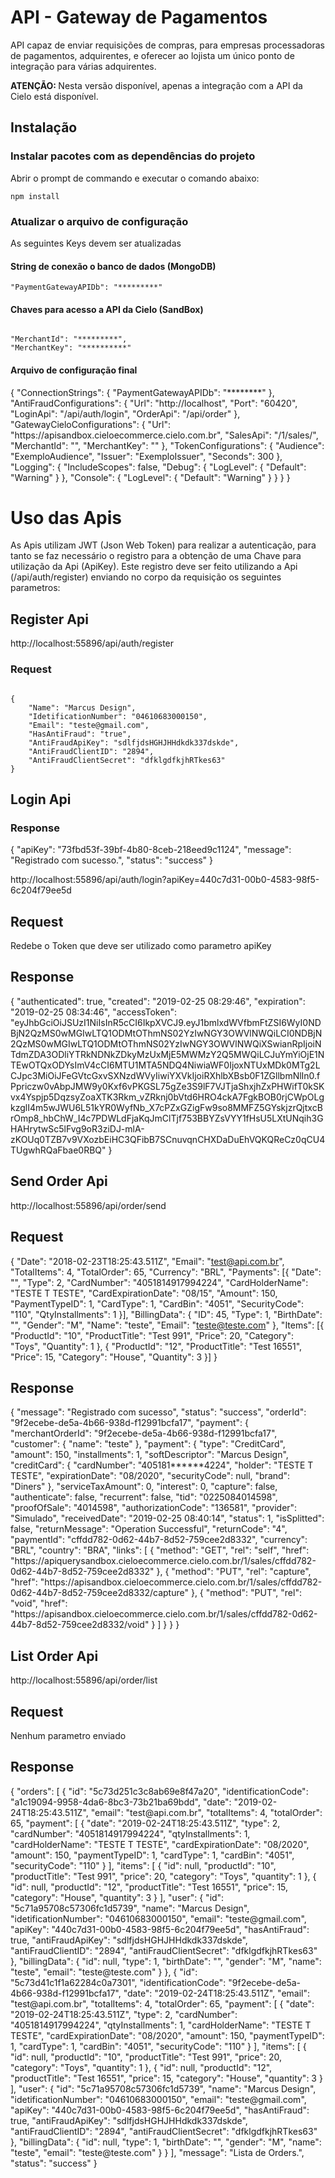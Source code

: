 <h1>API - Gateway de Pagamentos</h1>

<p>API capaz de enviar requisições de compras, para empresas processadoras de pagamentos, adquirentes, e oferecer ao lojista um único ponto de integração para várias adquirentes.</p>

<p><strong>ATENÇÃO: </strong> Nesta versão disponível, apenas a integração com a API da Cielo está disponível.</p>

<h2>Instalação</h2>

<h3>Instalar pacotes com as dependências do projeto</h3>

<p>Abrir o prompt de commando e executar o comando abaixo:</p>

<code>npm install</code>

<h3>Atualizar o arquivo de configuração</h3>

<p>As seguintes Keys devem ser atualizadas</p>

<h4>String de conexão o banco de dados (MongoDB)</h4>
<code>"PaymentGatewayAPIDb": "*********"</code>

<h4>Chaves para acesso a API da Cielo (SandBox)</h4>
<code>
"MerchantId": "*********",
"MerchantKey": "**********"
</code>

<h4>Arquivo de configuração final</h4>
{
    "ConnectionStrings": {
        "PaymentGatewayAPIDb": "********"
    },
    "AntiFraudConfigurations": {
        "Url": "http://localhost",
        "Port": "60420",
        "LoginApi": "/api/auth/login",
        "OrderApi": "/api/order"
    },
    "GatewayCieloConfigurations": {
        "Url": "https://apisandbox.cieloecommerce.cielo.com.br",
        "SalesApi": "/1/sales/",
        "MerchantId": "",
        "MerchantKey": ""
    },
    "TokenConfigurations": {
        "Audience": "ExemploAudience",
        "Issuer": "ExemploIssuer",
        "Seconds": 300
    },
    "Logging": {
        "IncludeScopes": false,
        "Debug": {
            "LogLevel": {
                "Default": "Warning"
            }
        },
        "Console": {
            "LogLevel": {
                "Default": "Warning"
            }
        }
    }
}
<h1>Uso das Apis</h1>

<p>As Apis utilizam JWT (Json Web Token) para realizar a autenticação, para tanto se faz necessário o registro para a obtenção de uma Chave para utilização da Api (ApiKey). Este registro deve ser feito utilizando a Api (/api/auth/register) enviando no corpo da requisição os seguintes parametros:</p>

<h2>Register Api</h2>

http://localhost:55896/api/auth/register

<h3>Request</h3>
<code>
{
	"Name": "Marcus Design",
	"IdetificationNumber": "04610683000150",
	"Email": "teste@gmail.com",
	"HasAntiFraud": "true",
	"AntiFraudApiKey": "sdlfjdsHGHJHHdkdk337dskde",
	"AntiFraudClientID": "2894",
	"AntiFraudClientSecret": "dfklgdfkjhRTkes63"
}
</code>

<h2>Login Api</h2>

<h3>Response</h3>
{
    "apiKey": "73fbd53f-39bf-4b80-8ceb-218eed9c1124",
    "message": "Registrado com sucesso.",
    "status": "success"
}

http://localhost:55896/api/auth/login?apiKey=440c7d31-00b0-4583-98f5-6c204f79ee5d
<h2>Request</h2>
Redebe o Token que deve ser utilizado como parametro
apiKey

<h2>Response</h2>
{
    "authenticated": true,
    "created": "2019-02-25 08:29:46",
    "expiration": "2019-02-25 08:34:46",
    "accessToken": "eyJhbGciOiJSUzI1NiIsInR5cCI6IkpXVCJ9.eyJ1bmlxdWVfbmFtZSI6WyI0NDBjN2QzMS0wMGIwLTQ1ODMtOThmNS02YzIwNGY3OWVlNWQiLCI0NDBjN2QzMS0wMGIwLTQ1ODMtOThmNS02YzIwNGY3OWVlNWQiXSwianRpIjoiNTdmZDA3ODliYTRkNDNkZDkyMzUxMjE5MWMzY2Q5MWQiLCJuYmYiOjE1NTEwOTQxODYsImV4cCI6MTU1MTA5NDQ4NiwiaWF0IjoxNTUxMDk0MTg2LCJpc3MiOiJFeGVtcGxvSXNzdWVyIiwiYXVkIjoiRXhlbXBsb0F1ZGllbmNlIn0.fPpriczw0vAbpJMW9y0Kxf6vPKGSL75gZe3S9lF7VJTjaShxjhZxPHWifT0kSKvx4Yspjp5DqzsyZoaXTK3Rkm_vZRknj0bVtd6HRO4ckA7FgkBOB0rjCWpOLgkzglI4m5wJWU6L51kYR0WyfNb_X7cPZxGZigFw9so8MMFZ5GYskjzrQjtxcBrOmp8_hbChW_I4c7PDWLdFjaKqJmClTjf753BBYZsVYY1fHsU5LXtUNqih3GHAHrytwSc5lFvg9oR3ziDJ-mlA-zKOUq0TZB7v9VXozbEiHC3QFibB7SCnuvqnCHXDaDuEhVQKQReCz0qCU4TUgwhRQaFbae0RBQ"
}

<h2>Send Order Api</h2>

http://localhost:55896/api/order/send
<h2>Request</h2>

{
	"Date": "2018-02-23T18:25:43.511Z",
	"Email": "test@api.com.br",
	"TotalItems": 4,
	"TotalOrder": 65,
	"Currency": "BRL",
	"Payments": [{
 			"Date": "",
 			"Type": 2,
 			"CardNumber": "4051814917994224",
 			"CardHolderName": "TESTE T TESTE",
 			"CardExpirationDate": "08/15",
 			"Amount": 150,
 			"PaymentTypeID": 1,
 			"CardType": 1,
 			"CardBin": "4051",
 			"SecurityCode": "110",
 			"QtyInstallments": 1
 		}],
 	"BillingData": {
		"ID": 45,
		"Type": 1,
		"BirthDate": "",
		"Gender": "M",
		"Name": "teste",
		"Email": "teste@teste.com"
	},
	"Items": [{
		"ProductId": "10",
		"ProductTitle": "Test 991",
		"Price": 20,
		"Category": "Toys",
		"Quantity": 1
	},
	{
		"ProductId": "12",
		"ProductTitle": "Test 16551",
		"Price": 15,
		"Category": "House",
		"Quantity": 3
	}]
}

<h2>Response</h2>
{
    "message": "Registrado com sucesso",
    "status": "success",
    "orderId": "9f2ecebe-de5a-4b66-938d-f12991bcfa17",
    "payment": {
        "merchantOrderId": "9f2ecebe-de5a-4b66-938d-f12991bcfa17",
        "customer": {
            "name": "teste"
        },
        "payment": {
            "type": "CreditCard",
            "amount": 150,
            "installments": 1,
            "softDescriptor": "Marcus Design",
            "creditCard": {
                "cardNumber": "405181******4224",
                "holder": "TESTE T TESTE",
                "expirationDate": "08/2020",
                "securityCode": null,
                "brand": "Diners"
            },
            "serviceTaxAmount": 0,
            "interest": 0,
            "capture": false,
            "authenticate": false,
            "recurrent": false,
            "tid": "0225084014598",
            "proofOfSale": "4014598",
            "authorizationCode": "136581",
            "provider": "Simulado",
            "receivedDate": "2019-02-25 08:40:14",
            "status": 1,
            "isSplitted": false,
            "returnMessage": "Operation Successful",
            "returnCode": "4",
            "paymentId": "cffdd782-0d62-44b7-8d52-759cee2d8332",
            "currency": "BRL",
            "country": "BRA",
            "links": [
                {
                    "method": "GET",
                    "rel": "self",
                    "href": "https://apiquerysandbox.cieloecommerce.cielo.com.br/1/sales/cffdd782-0d62-44b7-8d52-759cee2d8332"
                },
                {
                    "method": "PUT",
                    "rel": "capture",
                    "href": "https://apisandbox.cieloecommerce.cielo.com.br/1/sales/cffdd782-0d62-44b7-8d52-759cee2d8332/capture"
                },
                {
                    "method": "PUT",
                    "rel": "void",
                    "href": "https://apisandbox.cieloecommerce.cielo.com.br/1/sales/cffdd782-0d62-44b7-8d52-759cee2d8332/void"
                }
            ]
        }
    }
}

<h2>List Order Api</h2>

http://localhost:55896/api/order/list
<h2>Request</h2>
Nenhum parametro enviado 

<h2>Response</h2>
{
    "orders": [          
        {
            "id": "5c73d251c3c8ab69e8f47a20",
            "identificationCode": "a1c19094-9958-4da6-8bc3-73b21ba69bdd",
            "date": "2019-02-24T18:25:43.511Z",
            "email": "test@api.com.br",
            "totalItems": 4,
            "totalOrder": 65,
            "payment": [
                {
                    "date": "2019-02-24T18:25:43.511Z",
                    "type": 2,
                    "cardNumber": "4051814917994224",
                    "qtyInstallments": 1,
                    "cardHolderName": "TESTE T TESTE",
                    "cardExpirationDate": "08/2020",
                    "amount": 150,
                    "paymentTypeID": 1,
                    "cardType": 1,
                    "cardBin": "4051",
                    "securityCode": "110"
                }
            ],
            "items": [
                {
                    "id": null,
                    "productId": "10",
                    "productTitle": "Test 991",
                    "price": 20,
                    "category": "Toys",
                    "quantity": 1
                },
                {
                    "id": null,
                    "productId": "12",
                    "productTitle": "Test 16551",
                    "price": 15,
                    "category": "House",
                    "quantity": 3
                }
            ],
            "user": {
                "id": "5c71a95708c57306fc1d5739",
                "name": "Marcus Design",
                "idetificationNumber": "04610683000150",
                "email": "teste@gmail.com",
                "apiKey": "440c7d31-00b0-4583-98f5-6c204f79ee5d",
                "hasAntiFraud": true,
                "antiFraudApiKey": "sdlfjdsHGHJHHdkdk337dskde",
                "antiFraudClientID": "2894",
                "antiFraudClientSecret": "dfklgdfkjhRTkes63"
            },
            "billingData": {
                "id": null,
                "type": 1,
                "birthDate": "",
                "gender": "M",
                "name": "teste",
                "email": "teste@teste.com"
            }
        },
        {
            "id": "5c73d41c1f1a62284c0a7301",
            "identificationCode": "9f2ecebe-de5a-4b66-938d-f12991bcfa17",
            "date": "2019-02-24T18:25:43.511Z",
            "email": "test@api.com.br",
            "totalItems": 4,
            "totalOrder": 65,
            "payment": [
                {
                    "date": "2019-02-24T18:25:43.511Z",
                    "type": 2,
                    "cardNumber": "4051814917994224",
                    "qtyInstallments": 1,
                    "cardHolderName": "TESTE T TESTE",
                    "cardExpirationDate": "08/2020",
                    "amount": 150,
                    "paymentTypeID": 1,
                    "cardType": 1,
                    "cardBin": "4051",
                    "securityCode": "110"
                }
            ],
            "items": [
                {
                    "id": null,
                    "productId": "10",
                    "productTitle": "Test 991",
                    "price": 20,
                    "category": "Toys",
                    "quantity": 1
                },
                {
                    "id": null,
                    "productId": "12",
                    "productTitle": "Test 16551",
                    "price": 15,
                    "category": "House",
                    "quantity": 3
                }
            ],
            "user": {
                "id": "5c71a95708c57306fc1d5739",
                "name": "Marcus Design",
                "idetificationNumber": "04610683000150",
                "email": "teste@gmail.com",
                "apiKey": "440c7d31-00b0-4583-98f5-6c204f79ee5d",
                "hasAntiFraud": true,
                "antiFraudApiKey": "sdlfjdsHGHJHHdkdk337dskde",
                "antiFraudClientID": "2894",
                "antiFraudClientSecret": "dfklgdfkjhRTkes63"
            },
            "billingData": {
                "id": null,
                "type": 1,
                "birthDate": "",
                "gender": "M",
                "name": "teste",
                "email": "teste@teste.com"
            }
        }
    ],
    "message": "Lista de Orders.",
    "status": "success"
}



